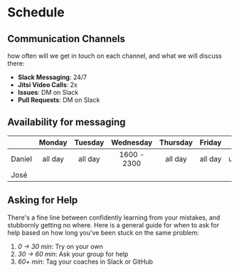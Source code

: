 # Schedule

## Communication Channels

how often will we get in touch on each channel, and what we will discuss there:

- **Slack Messaging**: 24/7
- **Jitsi Video Calls**: 2x
- **Issues**: DM on Slack
- **Pull Requests**: DM on Slack

## Availability for messaging

|           |    Monday  |  Tuesday   |  Wednesday   |  Thursday   |  Friday     |   Saturday   |
| --------- | :--------: | :--------: | :---------:  | :---------: | :--------:  | :----------: |
| Daniel    |  all day   |  all day   |  1600 - 2300 |  all day    |  all day    | unavailable  |
| José      |            |            |              |             |             |              |

## Asking for Help

There's a fine line between confidently learning from your mistakes, and stubbornly getting no where. Here is a general guide for when to ask for help based on how long you've been stuck on the same problem:

1. _0 -> 30 min_: Try on your own
2. _30 -> 60 min_: Ask your group for help
3. _60+ min_: Tag your coaches in Slack or GitHub
